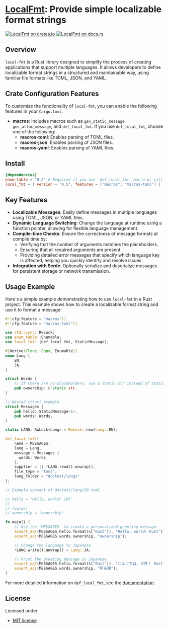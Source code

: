 # [LocalFmt][docsrs]: Provide simple localizable format strings

[![LocalFmt on crates.io][cratesio-image]][cratesio]
[![LocalFmt on docs.rs][docsrs-image]][docsrs]

[cratesio-image]: https://img.shields.io/crates/v/local-fmt.svg
[cratesio]: https://crates.io/crates/local-fmt
[docsrs-image]: https://docs.rs/local-fmt/badge.svg
[docsrs]: https://docs.rs/local-fmt

## Overview

`local-fmt` is a Rust library designed to simplify the process of creating applications that support multiple languages. It allows developers to define localizable format strings in a structured and maintainable way, using familiar file formats like TOML, JSON, and YAML.

## Crate Configuration Features

To customize the functionality of `local-fmt`, you can enable the following features in your `Cargo.toml`:

- **macros**: Includes macros such as `gen_static_message`, `gen_alloc_message`, and `def_local_fmt`.
  If you use `def_local_fmt`, choose one of the following:
  - **macros-toml**: Enables parsing of TOML files.
  - **macros-json**: Enables parsing of JSON files.
  - **macros-yaml**: Enables parsing of YAML files.

## Install

```toml
[dependencies]
enum-table = "0.2" # Required if you use `def_local_fmt` macro or call the `new` function of LocalFmt
local_fmt = { version = "0.5", features = ["macros", "macros-toml"] }
```

## Key Features

- **Localizable Messages**: Easily define messages in multiple languages using TOML, JSON, or YAML files.
- **Dynamic Language Switching**: Change the language at runtime using a function pointer, allowing for flexible language management.
- **Compile-time Checks**: Ensure the correctness of message formats at compile time by:
  - Verifying that the number of arguments matches the placeholders.
  - Ensuring that all required arguments are present.
  - Providing detailed error messages that specify which language key is affected, helping you quickly identify and resolve issues.
- **Integration with Serde**: Optionally serialize and deserialize messages for persistent storage or network transmission.

## Usage Example

Here's a simple example demonstrating how to use `local-fmt` in a Rust project.
This example shows how to create a localizable format string and use it to format a message.

```rust
#![cfg(feature = "macros")]
#![cfg(feature = "macros-toml")]

use std::sync::RwLock;
use enum_table::Enumable;
use local_fmt::{def_local_fmt, StaticMessage};

#[derive(Clone, Copy, Enumable)]
enum Lang {
    EN,
    JA,
}

struct Words {
    // If there are no placeholders, use &'static str instead of StaticMessage<0>
    pub ownership: &'static str,
}

// Nested struct example
struct Messages {
    pub hello: StaticMessage<1>,
    pub words: Words,
}

static LANG: RwLock<Lang> = RwLock::new(Lang::EN);

def_local_fmt!(
    name = MESSAGES,
    lang = Lang,
    message = Messages {
      words: Words,
    },
    supplier = || *LANG.read().unwrap(),
    file_type = "toml",
    lang_folder = "doctest/langs"
);

// Example content of doctest/lang/EN.toml

// hello = "Hello, world! {0}"
//
// [words]
// ownership = "ownership"

fn main() {
    // Use the `MESSAGES` to create a personalized greeting message.
    assert_eq!(MESSAGES.hello.format(&["Rust"]), "Hello, world! Rust");
    assert_eq!(MESSAGES.words.ownership, "ownership");

    // Change the language to Japanese
    *LANG.write().unwrap() = Lang::JA;

    // Print the greeting message in Japanese
    assert_eq!(MESSAGES.hello.format(&["Rust"]), "こんにちは、世界！ Rust");
    assert_eq!(MESSAGES.words.ownership, "所有権");
}
```

For more detailed information on `def_local_fmt`, see the [documentation](https://docs.rs/local-fmt/latest/local_fmt/macro.def_local_fmt.html).

## License

Licensed under

- [MIT license](https://github.com/moriyoshi-kasuga/local-fmt/blob/main/LICENSE)
